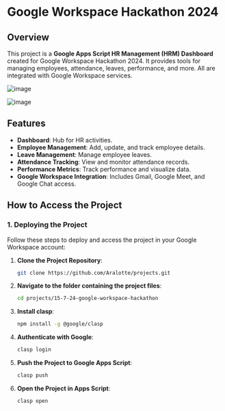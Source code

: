 # Google Workspace Hackathon 2024

## Overview
This project is a **Google Apps Script HR Management (HRM) Dashboard** created for Google Workspace Hackathon 2024. It provides tools for managing employees, attendance, leaves, performance, and more. All are integrated with Google Workspace services.

![image](https://github.com/user-attachments/assets/801d4bcb-a6de-45da-a2a6-2a832ac08a58)

![image](https://github.com/user-attachments/assets/1ccb66d9-9311-4dec-ad03-1613c987efb8)

## Features
- **Dashboard**: Hub for HR activities.
- **Employee Management**: Add, update, and track employee details.
- **Leave Management**: Manage employee leaves.
- **Attendance Tracking**: View and monitor attendance records.
- **Performance Metrics**: Track performance and visualize data.
- **Google Workspace Integration**: Includes Gmail, Google Meet, and Google Chat access.



## How to Access the Project

### **1. Deploying the Project**
Follow these steps to deploy and access the project in your Google Workspace account:

1. **Clone the Project Repository**:
   ```bash
   git clone https://github.com/Aralotte/projects.git

2. **Navigate to the folder containing the project files**:
   ```bash
   cd projects/15-7-24-google-workspace-hackathon

3. **Install clasp**:
   ```bash
   npm install -g @google/clasp

4. **Authenticate with Google**:
   ```bash
   clasp login

5. **Push the Project to Google Apps Script**:
   ```bash
   clasp push

6. **Open the Project in Apps Script**:
   ```bash
   clasp open


